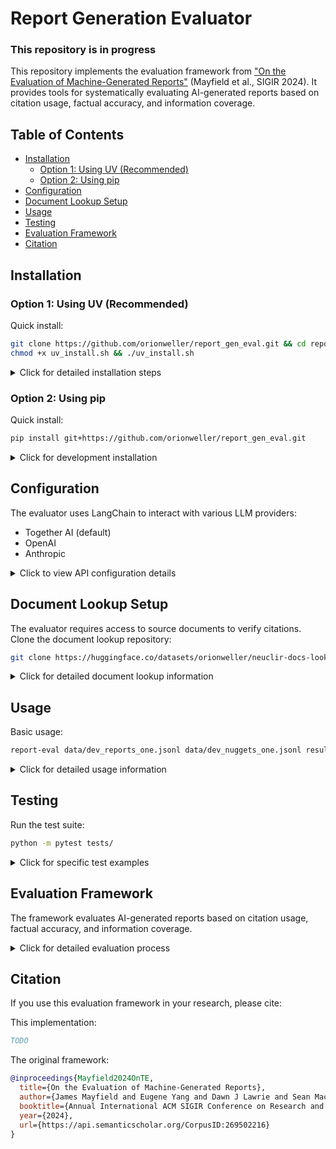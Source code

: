 # Report Generation Evaluator
### This repository is in progress

This repository implements the evaluation framework from ["On the Evaluation of Machine-Generated Reports"](https://arxiv.org/abs/2405.00982) (Mayfield et al., SIGIR 2024). It provides tools for systematically evaluating AI-generated reports based on citation usage, factual accuracy, and information coverage.

## Table of Contents
- [Installation](#installation)
  - [Option 1: Using UV (Recommended)](#option-1-using-uv-recommended)
  - [Option 2: Using pip](#option-2-using-pip)
- [Configuration](#configuration)
- [Document Lookup Setup](#document-lookup-setup)
- [Usage](#usage)
- [Testing](#testing)
- [Evaluation Framework](#evaluation-framework)
- [Citation](#citation)

## Installation

### Option 1: Using UV (Recommended)

Quick install:
```bash
git clone https://github.com/orionweller/report_gen_eval.git && cd report_gen_eval
chmod +x uv_install.sh && ./uv_install.sh
```

<details>
<summary>Click for detailed installation steps</summary>

1. Install UV (if not already installed):
```bash
curl -LsSf https://github.com/astral-sh/uv/releases/latest/download/uv-installer.sh | sh
```

2. Clone and set up the environment:
```bash
git clone https://github.com/orionweller/report_gen_eval.git
cd report_gen_eval
chmod +x uv_install.sh
./uv_install.sh
```

3. Activate the environment:
```bash
source env/bin/activate
```

4. Install in development mode:
```bash
uv pip install -e .
```
</details>

### Option 2: Using pip

Quick install:
```bash
pip install git+https://github.com/orionweller/report_gen_eval.git
```

<details>
<summary>Click for development installation</summary>

```bash
git clone https://github.com/orionweller/report_gen_eval.git
cd report_gen_eval
pip install -e .
```
</details>

## Configuration

The evaluator uses LangChain to interact with various LLM providers:
- Together AI (default)
- OpenAI
- Anthropic

<details>
<summary>Click to view API configuration details</summary>

Create a `.env` file with your API key(s):
```bash
TOGETHER_API_KEY=your_api_key_here
OPENAI_API_KEY=your_openai_key_here  # Optional
ANTHROPIC_API_KEY=your_anthropic_key_here  # Optional
```
</details>

## Document Lookup Setup

The evaluator requires access to source documents to verify citations. Clone the document lookup repository:
```bash
git clone https://huggingface.co/datasets/orionweller/neuclir-docs-lookup
```

<details>
<summary>Click for detailed document lookup information</summary>

### Available Collections
The document lookup system supports:
- `neuclir/1/zh` (Chinese documents)
- `neuclir/1/fa` (Farsi documents)
- `neuclir/1/ru` (Russian documents)

### Collection ID Mapping
Common variants are automatically handled:
- Chinese: `neuclir/1/zh` or `neuclir/1/zho`
- Farsi: `neuclir/1/fa` or `neuclir/1/fas`
- Russian: `neuclir/1/ru` or `neuclir/1/rus`

### Memory Usage
- Documents are loaded on first access
- Cache is shared across evaluations
- Cache persists until program exits
- Each collection typically requires 1-2GB of memory

Tips for memory management:
- Process reports in smaller batches
- Clear cache between large batches
- Monitor memory usage with `--verbose` flag
</details>

## Usage

Basic usage:
```bash
report-eval data/dev_reports_one.jsonl data/dev_nuggets_one.jsonl results/ --batch-size 1 --verbose
```

<details>
<summary>Click for detailed usage information</summary>

### Command Line Interface

With specific model provider:
```bash
report-eval tests/assets/example_input_one_only.jsonl tests/assets/example_nuggets.jsonl results/ -p openai -m gpt-4-0125-preview
```

### Input Format

The input JSONL file should contain report entries with this structure:
```json
{
  "request_id": "300",
  "run_id": "example-run",
  "collection_ids": ["collection1"],
  "sentences": [
    {
      "text": "Japan experienced a significant increase in suicide rates during the COVID-19 pandemic.",
      "citations": ["56b44b0f-fd8d-4d81-bae9-7f8d80e6b745"]
    }
  ]
}
```

The nuggets file should contain evaluation criteria in this format:
```json
{
  "query_id": "300",
  "test_collection": "rus_2024",
  "query_text": "Example query text for testing",
  "hash": 1111,
  "items": [
    {
      "query_id": "300",
      "info": {
        "importance": "vital",
        "used": false
      },
      "question_id": "300_test",
      "question_text": "How much did suicides rise by in 2020?",
      "gold_answers": ["3.7%"]
    }
  ]
}
```

### Python API

```python
from report_gen_eval import evaluate_report, ModelProvider

# Example report evaluation
sentences = [
    {
        "text": "Japan experienced a significant increase in suicide rates during the COVID-19 pandemic.",
        "citations": ["56b44b0f-fd8d-4d81-bae9-7f8d80e6b745"]
    }
]

report = {
    "request_id": "300",
    "run_id": "example-run",
    "collection_ids": ["collection1"],
    "sentences": sentences
}

results = evaluate_report(
    report,
    nuggets_file="tests/assets/example_nuggets.jsonl",
    provider=ModelProvider.TOGETHER,
    model_name="meta-llama/Llama-3.3-70B-Instruct-Turbo"
)
```
</details>

## Testing

Run the test suite:
```bash
python -m pytest tests/
```

<details>
<summary>Click for specific test examples</summary>

Run specific prompting tests:
```bash
python -m pytest tests/test_prompts.py -k test_check_relevance -v
python -m pytest tests/test_prompts.py -k test_requires_citation -v
python -m pytest tests/test_prompts.py -k test_nugget_agreement -v
python -m pytest tests/test_prompts.py -k test_check_negative -v
python -m pytest tests/test_prompts.py -k test_first_instance -v
```
</details>

## Evaluation Framework

The framework evaluates AI-generated reports based on citation usage, factual accuracy, and information coverage.

<details>
<summary>Click for detailed evaluation process</summary>

![Scoring Methodology](assets/scoring-numbered.png)

### For Sentences Without Citations:

1. If the sentence contains a negative statement ("X is not true"):
   - Reward (+1) if a nugget confirms this statement
   - Penalize (-1) if no nugget supports this claim
   
2. For statements requiring citations:
   - Penalize (-1) if it's the first occurrence of the claim
   - Ignore (0) if the claim was previously cited
   
3. For statements not requiring citations (e.g., introductory text):
   - Ignore (0)

### For Sentences With Citations:

1. Check if each cited document supports the claim:
   - Penalize (-1) if any document doesn't support the claim
   - Continue to step 2 if all documents support the claim

2. Check nugget matching:
   - Reward (+1) for each nugget the sentence correctly answers
   - Ignore (0) if no nuggets are matched

### Scoring Metrics

![Proposed output format](assets/output_format.png)

The framework calculates two primary metrics:

- **Recall** = (Number of unique nuggets correctly reported) / (Total number of nuggets)
- **Precision** = (Number of rewarded sentences) / (Total scored sentences)

Important Notes:
- A sentence can receive multiple rewards for matching multiple nuggets
- Each unique nugget counts only once for recall
- Ignored sentences (score=0) don't affect precision
- Any penalized sentence (-1) counts against precision
</details>

## Citation

If you use this evaluation framework in your research, please cite:

This implementation:
```bibtex
TODO
```

The original framework:
```bibtex
@inproceedings{Mayfield2024OnTE,
  title={On the Evaluation of Machine-Generated Reports},
  author={James Mayfield and Eugene Yang and Dawn J Lawrie and Sean MacAvaney and Paul McNamee and Douglas W. Oard and Luca Soldaini and Ian Soboroff and Orion Weller and Efsun Kayi and Kate Sanders and Marc Mason and Noah Hibbler},
  booktitle={Annual International ACM SIGIR Conference on Research and Development in Information Retrieval},
  year={2024},
  url={https://api.semanticscholar.org/CorpusID:269502216}
}
```
